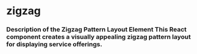 # zigzag
### Description of the Zigzag Pattern Layout Element  This React component creates a visually appealing zigzag pattern layout for displaying service offerings. 
